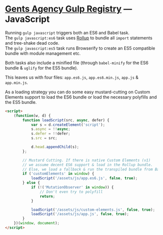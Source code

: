 # [Gents Agency Gulp Registry](../../README.md) — JavaScript

Running `gulp javascript` triggers both an ES6 and Babel task.  
The `gulp javascript:es6` task uses [Rollup](https://github.com/rollup/rollup) to bundle all `import` statements and tree-shake dead code.  
The `gulp javascript:es5` task runs Browserify to create an ES5 compatible bundle with module management etc.

Both tasks also include a minified file (through `babel-minify` for the ES6 bundle & `uglify` for the ES5 bundle).

This leaves us with four files: `app.es6.js`, `app.es6.min.js`, `app.js` & `app.min.js`.

As a loading strategy you can do some easy mustard-cutting on Custom Elements support to load the ES6 bundle or load the necessary polyfills and the ES5 bundle.  

```html
<script>
    (function(w, d) {
        function loadScript(src, async, defer) {
            var s = d.createElement('script');
            s.async = !!async;
            s.defer = !!defer;
            s.src = src;

            d.head.appendChild(s);
        };

        // Mustard Cutting. If there is native Custom Elements (v1)
        // we assume decent ES6 support & load in the Rollup bundle.
        // Else, we load a fallback & run the transpiled bundle from Babel
        if ('customElements' in window) {
            loadScript('/assets/js/app.es6.js', false, true);
        } else {
            if (!('MutationObserver' in window)) {
                // Don't even try to polyfill
                return;
            }

            loadScript('/assets/js/custom-elements.js', false, true);
            loadScript('/assets/js/app.js', false, true);
        }
    })(window, document);
</script>
```